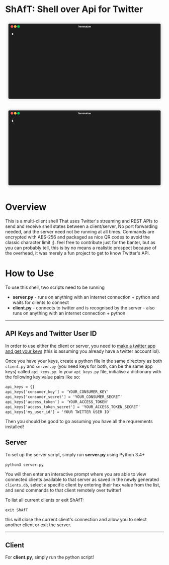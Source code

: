 # ShAfT: Shell over Api for Twitter

![](https://raw.githubusercontent.com/hichiaty/ShAfT/master/demo/serve.gif)

![](https://raw.githubusercontent.com/hichiaty/ShAfT/master/demo/client.gif)

# Overview

This is a multi-client shell That uses Twitter's streaming and REST APIs to send and receive shell states between a client/server, No port forwarding needed, and the server need not be running at all times. Commands are encrypted with AES-256 and packaged as nice QR codes to avoid the classic character limit ;). feel free to contribute just for the banter, but as you can probably tell, this is by no means a realistic prospect because of the overhead, it was merely a fun project to get to know Twitter's API.


# How to Use

To use this shell, two scripts need to be running

* **server.py** - runs on anything with an internet connection + python and waits for clients to connect
* **client.py** - connects to twitter and is recognised by the server - also runs on anything with an internet connection + python
***
## API Keys and Twitter User ID
In order to use either the client or server, you need to [make a twitter app and get your keys](https://developer.twitter.com/) (this is assuming you already have a twitter account lol).

Once you have your keys, create a python file in the same directory as both `client.py` and `server.py` (you need keys for both, can be the same app keys) called `api_keys.py`. In your `api_keys.py` file, initialise a dictionary with the following key:value pairs like so:

```
api_keys = {}
api_keys['consumer_key'] = 'YOUR_CONSUMER_KEY'
api_keys['consumer_secret'] = 'YOUR_CONSUMER_SECRET'
api_keys['access_token'] = 'YOUR_ACCESS_TOKEN'
api_keys['access_token_secret'] = 'YOUR_ACCESS_TOKEN_SECRET'
api_keys['my_user_id'] = 'YOUR TWITTER USER ID'
```
Then you should be good to go assuming you have all the requrements installed!

## Server

To set up the server script, simply run **server.py** using Python 3.4+

`python3 server.py`

You will then enter an interactive prompt where you are able to view connected clients available to that server as saved in the newly generated `clients.db`, select a specific client by entering their hex value from the list, and send commands to that client remotely over twitter!

To list all current clients or exit ShAfT:

`exit ShAfT`

this will close the current client's connection and allow you to select another client or exit the server.
***

## Client

For **client.py**, simply run the python script!
